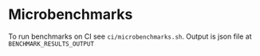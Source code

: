 # Microbenchmarks

To run benchmarks on CI see `ci/microbenchmarks.sh`.
Output is json file at `BENCHMARK_RESULTS_OUTPUT`
